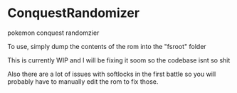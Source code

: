 # ConquestRandomizer
 pokemon conquest randomzier

 To use, simply dump the contents of the rom into the "fsroot" folder

 This is currently WIP and I will be fixing it soom so the codebase isnt so shit
 
 Also there are a lot of issues with softlocks in the first battle so you will
 probably have to manually edit the rom to fix those.